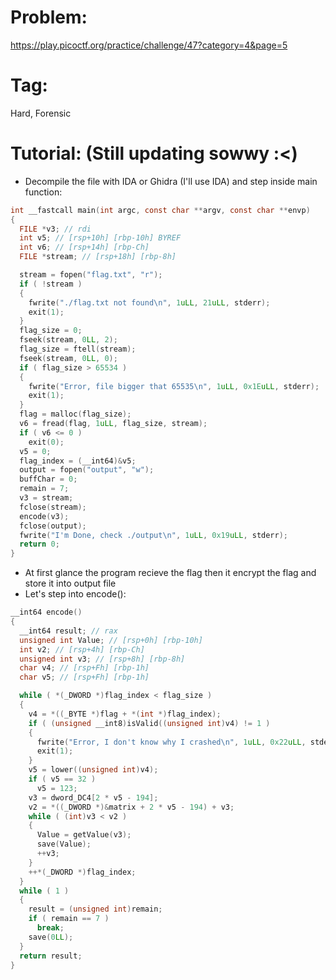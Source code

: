 # Problem:
https://play.picoctf.org/practice/challenge/47?category=4&page=5

# Tag: 
Hard, Forensic

# Tutorial: (Still updating sowwy :<)
  - Decompile the file with IDA or Ghidra (I'll use IDA) and step inside main function:
```C
int __fastcall main(int argc, const char **argv, const char **envp)
{
  FILE *v3; // rdi
  int v5; // [rsp+10h] [rbp-10h] BYREF
  int v6; // [rsp+14h] [rbp-Ch]
  FILE *stream; // [rsp+18h] [rbp-8h]

  stream = fopen("flag.txt", "r");
  if ( !stream )
  {
    fwrite("./flag.txt not found\n", 1uLL, 21uLL, stderr);
    exit(1);
  }
  flag_size = 0;
  fseek(stream, 0LL, 2);
  flag_size = ftell(stream);
  fseek(stream, 0LL, 0);
  if ( flag_size > 65534 )
  {
    fwrite("Error, file bigger that 65535\n", 1uLL, 0x1EuLL, stderr);
    exit(1);
  }
  flag = malloc(flag_size);
  v6 = fread(flag, 1uLL, flag_size, stream);
  if ( v6 <= 0 )
    exit(0);
  v5 = 0;
  flag_index = (__int64)&v5;
  output = fopen("output", "w");
  buffChar = 0;
  remain = 7;
  v3 = stream;
  fclose(stream);
  encode(v3);
  fclose(output);
  fwrite("I'm Done, check ./output\n", 1uLL, 0x19uLL, stderr);
  return 0;
}
```
  - At first glance the program recieve the flag then it encrypt the flag and store it into output file
  - Let's step into encode():
```C
__int64 encode()
{
  __int64 result; // rax
  unsigned int Value; // [rsp+0h] [rbp-10h]
  int v2; // [rsp+4h] [rbp-Ch]
  unsigned int v3; // [rsp+8h] [rbp-8h]
  char v4; // [rsp+Fh] [rbp-1h]
  char v5; // [rsp+Fh] [rbp-1h]

  while ( *(_DWORD *)flag_index < flag_size )
  {
    v4 = *((_BYTE *)flag + *(int *)flag_index);
    if ( (unsigned __int8)isValid((unsigned int)v4) != 1 )
    {
      fwrite("Error, I don't know why I crashed\n", 1uLL, 0x22uLL, stderr);
      exit(1);
    }
    v5 = lower((unsigned int)v4);
    if ( v5 == 32 )
      v5 = 123;
    v3 = dword_DC4[2 * v5 - 194];
    v2 = *((_DWORD *)&matrix + 2 * v5 - 194) + v3;
    while ( (int)v3 < v2 )
    {
      Value = getValue(v3);
      save(Value);
      ++v3;
    }
    ++*(_DWORD *)flag_index;
  }
  while ( 1 )
  {
    result = (unsigned int)remain;
    if ( remain == 7 )
      break;
    save(0LL);
  }
  return result;
}
```
